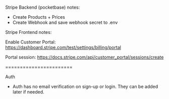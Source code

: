 

Stripe Backend (pocketbase) notes:

- Create Products + Prices
- Create Webhook and save webhook secret to .env



Stripe Frontend notes:

Enable Customer Portal:
https://dashboard.stripe.com/test/settings/billing/portal

Portal session:
https://docs.stripe.com/api/customer_portal/sessions/create




=======================

Auth
- Auth has no email verification on sign-up or login. They can be added later if needed.